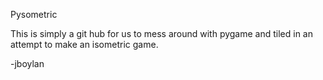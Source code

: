 Pysometric

This is simply a git hub for us to mess around with pygame and tiled in an attempt to make an isometric game.

-jboylan